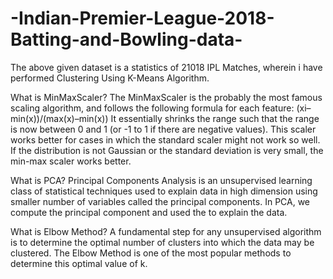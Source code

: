 # -Indian-Premier-League-2018-Batting-and-Bowling-data-
The above given dataset is a statistics of 21018 IPL Matches, wherein i have performed Clustering Using K-Means Algorithm.

What is MinMaxScaler?
The MinMaxScaler is the probably the most famous scaling algorithm, and follows the following formula for each feature:
(xi–min(x))/(max(x)–min(x))
It essentially shrinks the range such that the range is now between 0 and 1 (or -1 to 1 if there are negative values).
This scaler works better for cases in which the standard scaler might not work so well. If the distribution is not Gaussian or the standard deviation is very small, the min-max scaler works better.

What is PCA?
Principal Components Analysis is an unsupervised learning class of statistical techniques used to explain data in high dimension using smaller number of variables called the principal components.
In PCA, we compute the principal component and used the to explain the data.

What is Elbow Method?
A fundamental step for any unsupervised algorithm is to determine the optimal number of clusters into which the data may be clustered. The Elbow Method is one of the most popular methods to determine this optimal value of k.


